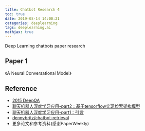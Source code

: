 ```yaml
---
title: Chatbot Research 4
toc: true
date: 2019-08-14 14:00:21
categories: deeplearning
tags: deeplearning.ai
mathjax: true
---
```


<script type="text/x-mathjax-config">
  MathJax.Hub.Config({
    extensions: ["tex2jax.js"],
    jax: ["input/TeX"],
    tex2jax: {
      inlineMath: [ ['$','$'], ['\\(','\\)'] ],
      displayMath: [ ['$$','$$']],
      processEscapes: true
    }
  });
</script>
<script type="text/javascript" src="https://cdn.mathjax.org/mathjax/latest/MathJax.js?config=TeX-AMS_HTML,http://myserver.com/MathJax/config/local/local.js">
</script>

Deep Learning chatbots paper research

<!-- more -->

## Paper 1 

《A Neural Conversational Model》



## Reference

- [2015 DeepQA][1]
- [聊天机器人深度学习应用-part2：基于tensorflow实现检索架构模型][5]
- [聊天机器人深度学习应用-part1：引言][7]
- [dennybritz/chatbot-retrieval][6]
- 更多论文和参考资料(感谢PaperWeekly)

[1]: https://github.com/Conchylicultor/DeepQA
[1_1]: https://github.com/Conchylicultor/DeepQA/tree/master/chatbot
[2]: https://nlp.stanford.edu/~bdlijiwei/Myself.html
[2_1]: https://github.com/jiweil
[5]: https://www.jianshu.com/p/412bcfa67770
[6]: https://github.com/dennybritz/chatbot-retrieval/
[7]: https://www.jianshu.com/p/4fb194d143cf
